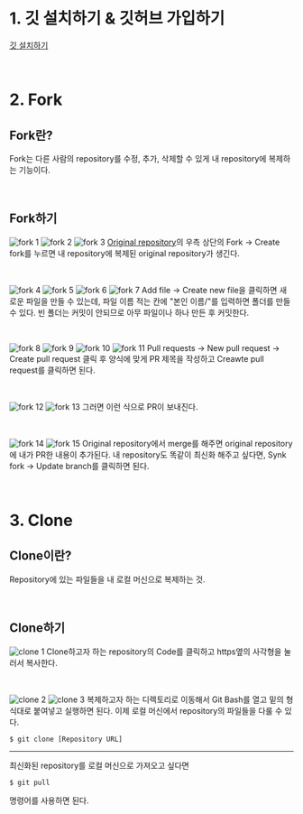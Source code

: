 # **1. 깃 설치하기 & 깃허브 가입하기**
[깃 설치하기](https://coding-factory.tistory.com/245#google_vignette)

<br>

# **2. Fork**
## **Fork란?**
Fork는 다른 사람의 repository를 수정, 추가, 삭제할 수 있게 내 repository에 복제하는 기능이다.

<br>

## **Fork하기**
![fork 1](https://github.com/dryflowery/2024-spring-semester-study/assets/83629244/67c6c47c-a16a-4a70-b0ad-d918ec77d2cb)
![fork 2](https://github.com/dryflowery/2024-spring-semester-study/assets/83629244/a138a7eb-ea5a-4ffb-9eba-a98ad3248353)
![fork 3](https://github.com/dryflowery/2024-spring-semester-study/assets/83629244/cf459fc1-5703-4609-b6fa-d6a2b148acb6)
[Original repository](https://github.com/dryflowery/2024-spring-semester-study)의 우측 상단의 Fork → Create fork를 누르면 내 repository에 복제된 original repository가 생긴다.

<br>

![fork 4](https://github.com/dryflowery/2024-spring-semester-study/assets/83629244/197b3670-cda5-4494-ba83-19198deeec82)
![fork 5](https://github.com/dryflowery/2024-spring-semester-study/assets/83629244/efd52e08-ea51-4837-bafe-4605b823e112)
![fork 6](https://github.com/dryflowery/2024-spring-semester-study/assets/83629244/7afbe0cc-4c65-4436-b834-0064fcc1f356)
![fork 7](https://github.com/dryflowery/2024-spring-semester-study/assets/83629244/12850fc7-f8ca-4e0b-84c5-a9510d2eff4f)
Add file → Create new file을 클릭하면 새로운 파일을 만들 수 있는데, 파일 이름 적는 칸에 "본인 이름/"를 입력하면 폴더를 만들 수 있다.
빈 폴더는 커밋이 안되므로 아무 파일이나 하나 만든 후 커밋한다.

<br>

![fork 8](https://github.com/dryflowery/2024-spring-semester-study/assets/83629244/bee19db3-5d0a-41da-abf0-007c6c87b59c)
![fork 9](https://github.com/dryflowery/2024-spring-semester-study/assets/83629244/6c8a65da-502f-4418-9a60-5d261739edec)
![fork 10](https://github.com/dryflowery/2024-spring-semester-study/assets/83629244/6b002ad1-ff9a-48ca-a951-689ef7358932)
![fork 11](https://github.com/dryflowery/2024-spring-semester-study/assets/83629244/a8660c5f-e9ef-4208-bb01-d1f278b46b25)
Pull requests → New pull request → Create pull request 클릭 후 양식에 맞게 PR 제목을 작성하고 Creawte pull request를 클릭하면 된다.

<br>

![fork 12](https://github.com/dryflowery/2024-spring-semester-study/assets/83629244/6faf6866-c37c-4bca-86c1-f7f50627ba67)
![fork 13](https://github.com/dryflowery/2024-spring-semester-study/assets/83629244/f4b2a146-cc23-40b7-9494-60158a85656d)
그러면 이런 식으로 PR이 보내진다.

<br>

![fork 14](https://github.com/dryflowery/2024-spring-semester-study/assets/83629244/8d6a7060-e527-4e57-a716-6018c3cf4df3)
![fork 15](https://github.com/dryflowery/2024-spring-semester-study/assets/83629244/e4eaeffb-a6e0-4424-a800-2067a105abc0)
Original repository에서 merge를 해주면 original repository에 내가 PR한 내용이 추가된다. 내 repository도 똑같이 최신화 해주고 싶다면, Synk fork → Update branch를 클릭하면 된다.

<br>

# **3. Clone**
## **Clone이란?**
Repository에 있는 파일들을 내 로컬 머신으로 복제하는 것.

<br>

## **Clone하기**
![clone 1](https://github.com/dryflowery/2024-spring-semester-study/assets/83629244/4ea8c7aa-575c-4361-bbd8-051ca42c76ad)
Clone하고자 하는 repository의 Code를 클릭하고 https옆의 사각형을 눌러서 복사한다.

<br>

![clone 2](https://github.com/dryflowery/2024-spring-semester-study/assets/83629244/76e7f2c9-1cc2-48d8-850c-ead97bd22a2d)
![clone 3](https://github.com/dryflowery/2024-spring-semester-study/assets/83629244/05214191-8970-45fc-bb12-6b178d1d5695)
복제하고자 하는 디렉토리로 이동해서 Git Bash를 열고 밑의 형식대로 붙여넣고 실행하면 된다. 이제 로컬 머신에서 repository의 파일들을 다룰 수 있다.

```
$ git clone [Repository URL]
```

---


최신화된 repository를 로컬 머신으로 가져오고 싶다면
```
$ git pull
```
명령어를 사용하면 된다.